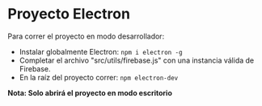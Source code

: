 # Proyecto Electron

Para correr el proyecto en modo desarrollador:

- Instalar globalmente Electron: `npm i electron -g`
- Completar el archivo "src/utils/firebase.js" con una instancia válida de Firebase.
- En la raíz del proyecto correr: `npm electron-dev`

**Nota: Solo abrirá el proyecto en modo escritorio**
